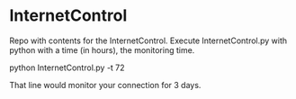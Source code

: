 # InternetControl
Repo with contents for the InternetControl. Execute InternetControl.py with python with a time (in hours), the monitoring time.

python InternetControl.py -t 72

That line would monitor your connection for 3 days.

